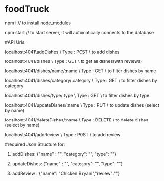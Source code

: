 # foodTruck


npm i // to install node_modules

npm start // to start server, it will automatically connects to the database


#API Urls:

localhost:4041\addDishes                \\ Type : POST    \\ to add dishes

localhost:4041/dishes                    \\ Type : GET     \\ to get all dishes(with reviews)

localhost:4041/dishes/name/:name          \\ Type : GET     \\ to filter dishes by name

localhost:4041/dishes/category/:category   \\ Type : GET     \\ to filter dishes by category

localhost:4041/dishes/type/:type            \\ Type : GET     \\ to filter dishes by type

localhost:4041/updateDishes/:name            \\ Type : PUT     \\ to update dishes (select by name)

localhost:4041/deleteDishes/:name             \\ Type : DELETE  \\ to delete dishes (select by name)

localhost:4041/addReview                       \\ Type : POST    \\ to add review 


#required Json Structure for:

1) addDishes:  {"name" : "", "category": "", "type": ""}

2) updateDishes:  {"name" : "", "category": "", "type": ""}

3) addReview : {"name": "Chicken Biryani","review":""}
